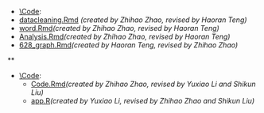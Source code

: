 - [\Code](https://github.com/Zhihaozzh/STAT628HW3/tree/main/code):
 - [datacleaning.Rmd](https://github.com/Zhihaozzh/STAT628HW3/blob/main/code/datacleaning.Rmd)  *(created by Zhihao Zhao, revised by Haoran Teng)*
 - [word.Rmd](https://github.com/Zhihaozzh/STAT628HW3/blob/main/code/Analysis.Rmd)*(created by Zhihao Zhao, revised by Haoran Teng)*
 - [Analysis.Rmd](https://github.com/Zhihaozzh/STAT628HW3/blob/main/code/Analysis.Rmd)*(created by Zhihao Zhao, revised by Haoran Teng)*
 - [628_graph.Rmd](https://github.com/Zhihaozzh/STAT628HW3/blob/main/code/628_graph.Rmd)*(created by Haoran Teng, revised by Zhihao Zhao)*


**
- [\Code](https://github.com/li2268/STAT628HW2/tree/main/Code):
  - [Code.Rmd](https://github.com/li2268/STAT628HW2/blob/main/Code/Code.Rmd)*(created by Zhihao Zhao, revised by Yuxiao Li and Shikun Liu)*
  - [app.R](https://github.com/li2268/STAT628HW2/blob/main/Code/app.R)*(created by Yuxiao Li, revised by Zhihao Zhao and Shikun Liu)*
